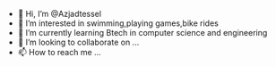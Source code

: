 - 👋 Hi, I’m @Azjadtessel
- 👀 I’m interested in swimming,playing games,bike rides
- 🌱 I’m currently learning Btech in computer science and engineering
- 💞️ I’m looking to collaborate on ...
- 📫 How to reach me ...

<!---
Azjadtessel/Azjadtessel is a ✨ special ✨ repository because its `README.md` (this file) appears on your GitHub profile.
You can click the Preview link to take a look at your changes.
--->
